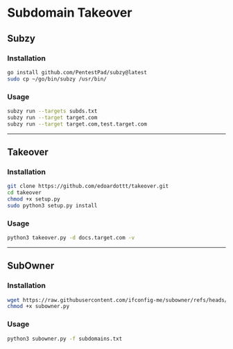 # Subdomain Takeover

## Subzy

### Installation

```bash
go install github.com/PentestPad/subzy@latest
sudo cp ~/go/bin/subzy /usr/bin/
```

### Usage

```bash
subzy run --targets subds.txt
subzy run --target target.com
subzy run --target target.com,test.target.com
```

---

## Takeover

### Installation

```bash
git clone https://github.com/edoardottt/takeover.git
cd takeover
chmod +x setup.py
sudo python3 setup.py install
```

### Usage

```bash
python3 takeover.py -d docs.target.com -v
```

---

## SubOwner

### Installation

```bash
wget https://raw.githubusercontent.com/ifconfig-me/subowner/refs/heads/main/subowner.py
chmod +x subowner.py
```

### Usage

```bash
python3 subowner.py -f subdomains.txt
